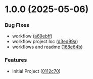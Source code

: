 # 1.0.0 (2025-05-06)


### Bug Fixes

* workflow ([a69ebff](https://github.com/AdamBebko/UnityTestUtilities/commit/a69ebff485b0e3e8609b7d91f168704eea98c15d))
* workflow project loc ([d3ed99a](https://github.com/AdamBebko/UnityTestUtilities/commit/d3ed99a9a3f09d7263e1bcc3013dd316f6f06df8))
* workflows and readme ([168e64b](https://github.com/AdamBebko/UnityTestUtilities/commit/168e64baf2d7e69b3829d89a49a7ae202947b03e))


### Features

* Initial Project ([0112c70](https://github.com/AdamBebko/UnityTestUtilities/commit/0112c707847feddca0d12ebe7b85b741ad3bd781))

